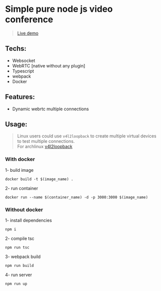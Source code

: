 # Simple pure node js video conference

> [Live demo](https://ec2-16-16-58-75.eu-north-1.compute.amazonaws.com/)

## Techs:

- Websocket
- WebRTC [native without any plugin]
- Typescript
- webpack
- Docker

## Features:

- Dynamic webrtc multiple connections

## Usage:
> Linux users could use `v4l2loopback` to create multiple virtual devices to test multiple connections.<br/>
> For archlinux [v4l2loopback](https://wiki.archlinux.org/title/V4l2loopback)

### With docker

1- build image
```console
docker build -t $(image_name) .
```
2- run container
```console
docker run --name $(container_name) -d -p 3000:3000 $(image_name)
```

### Without docker

1- install dependencies
```console
npm i
```
2- compile tsc
```console
npm run tsc
```
3- webpack build
```console
npm run build
```
4- run server
```console
npm run up
```
